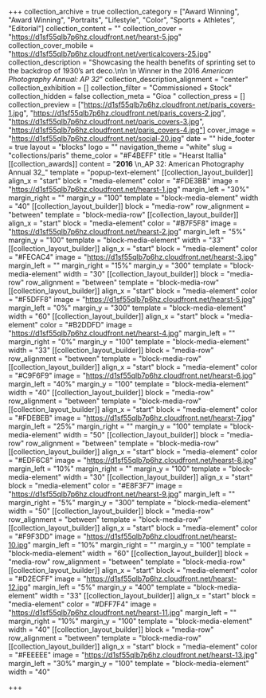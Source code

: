 +++
collection_archive = true
collection_category = ["Award Winning", "Award Winning", "Portraits", "Lifestyle", "Color", "Sports + Athletes", "Editorial"]
collection_content = ""
collection_cover = "https://d1sf55qlb7p6hz.cloudfront.net/hearst-5.jpg"
collection_cover_mobile = "https://d1sf55qlb7p6hz.cloudfront.net/verticalcovers-25.jpg"
collection_description = "Showcasing the health benefits of sprinting set to the backdrop of 1930’s art deco.\n\n  \n Winner in the 2016 _American Photography Annual: AP 32_"
collection_description_alignment = "center"
collection_exhibition = []
collection_filter = "Commissioned + Stock"
collection_hidden = false
collection_meta = "Gioa "
collection_press = []
collection_preview = ["https://d1sf55qlb7p6hz.cloudfront.net/paris_covers-1.jpg", "https://d1sf55qlb7p6hz.cloudfront.net/paris_covers-2.jpg", "https://d1sf55qlb7p6hz.cloudfront.net/paris_covers-3.jpg", "https://d1sf55qlb7p6hz.cloudfront.net/paris_covers-4.jpg"]
cover_image = "https://d1sf55qlb7p6hz.cloudfront.net/social-20.jpg"
date = ""
hide_footer = true
layout = "blocks"
logo = ""
navigation_theme = "white"
slug = "collections/paris"
theme_color = "#F4BEFF"
title = "Hearst Itallia"
[[collection_awards]]
content = "**2016**  \n_AP 32: American Photography Annual 32_"
template = "popup-text-element"
[[collection_layout_builder]]
align_x = "start"
block = "media-element"
color = "#FDE3BB"
image = "https://d1sf55qlb7p6hz.cloudfront.net/hearst-1.jpg"
margin_left = "30%"
margin_right = ""
margin_y = "100"
template = "block-media-element"
width = "40"
[[collection_layout_builder]]
block = "media-row"
row_alignment = "between"
template = "block-media-row"
[[collection_layout_builder]]
align_x = "start"
block = "media-element"
color = "#B7F5F8"
image = "https://d1sf55qlb7p6hz.cloudfront.net/hearst-2.jpg"
margin_left = "5%"
margin_y = "100"
template = "block-media-element"
width = "33"
[[collection_layout_builder]]
align_x = "start"
block = "media-element"
color = "#FECAC4"
image = "https://d1sf55qlb7p6hz.cloudfront.net/hearst-3.jpg"
margin_left = ""
margin_right = "15%"
margin_y = "300"
template = "block-media-element"
width = "30"
[[collection_layout_builder]]
block = "media-row"
row_alignment = "between"
template = "block-media-row"
[[collection_layout_builder]]
align_x = "start"
block = "media-element"
color = "#F5DFF8"
image = "https://d1sf55qlb7p6hz.cloudfront.net/hearst-5.jpg"
margin_left = "0%"
margin_y = "300"
template = "block-media-element"
width = "60"
[[collection_layout_builder]]
align_x = "start"
block = "media-element"
color = "#B2DDFD"
image = "https://d1sf55qlb7p6hz.cloudfront.net/hearst-4.jpg"
margin_left = ""
margin_right = "0%"
margin_y = "100"
template = "block-media-element"
width = "33"
[[collection_layout_builder]]
block = "media-row"
row_alignment = "between"
template = "block-media-row"
[[collection_layout_builder]]
align_x = "start"
block = "media-element"
color = "#C9F6F9"
image = "https://d1sf55qlb7p6hz.cloudfront.net/hearst-6.jpg"
margin_left = "40%"
margin_y = "100"
template = "block-media-element"
width = "40"
[[collection_layout_builder]]
block = "media-row"
row_alignment = "between"
template = "block-media-row"
[[collection_layout_builder]]
align_x = "start"
block = "media-element"
color = "#FDEBEB"
image = "https://d1sf55qlb7p6hz.cloudfront.net/hearst-7.jpg"
margin_left = "25%"
margin_right = ""
margin_y = "100"
template = "block-media-element"
width = "50"
[[collection_layout_builder]]
block = "media-row"
row_alignment = "between"
template = "block-media-row"
[[collection_layout_builder]]
align_x = "start"
block = "media-element"
color = "#EDF6C8"
image = "https://d1sf55qlb7p6hz.cloudfront.net/hearst-8.jpg"
margin_left = "10%"
margin_right = ""
margin_y = "100"
template = "block-media-element"
width = "30"
[[collection_layout_builder]]
align_x = "start"
block = "media-element"
color = "#E8F3F7"
image = "https://d1sf55qlb7p6hz.cloudfront.net/hearst-9.jpg"
margin_left = ""
margin_right = "5%"
margin_y = "300"
template = "block-media-element"
width = "50"
[[collection_layout_builder]]
block = "media-row"
row_alignment = "between"
template = "block-media-row"
[[collection_layout_builder]]
align_x = "start"
block = "media-element"
color = "#F9F3DD"
image = "https://d1sf55qlb7p6hz.cloudfront.net/hearst-10.jpg"
margin_left = "10%"
margin_right = ""
margin_y = "100"
template = "block-media-element"
width = "60"
[[collection_layout_builder]]
block = "media-row"
row_alignment = "between"
template = "block-media-row"
[[collection_layout_builder]]
align_x = "start"
block = "media-element"
color = "#D2ECFF"
image = "https://d1sf55qlb7p6hz.cloudfront.net/hearst-12.jpg"
margin_left = "5%"
margin_y = "400"
template = "block-media-element"
width = "33"
[[collection_layout_builder]]
align_x = "start"
block = "media-element"
color = "#DFF7F4"
image = "https://d1sf55qlb7p6hz.cloudfront.net/hearst-11.jpg"
margin_left = ""
margin_right = "10%"
margin_y = "100"
template = "block-media-element"
width = "40"
[[collection_layout_builder]]
block = "media-row"
row_alignment = "between"
template = "block-media-row"
[[collection_layout_builder]]
align_x = "start"
block = "media-element"
color = "#FEEEEE"
image = "https://d1sf55qlb7p6hz.cloudfront.net/hearst-13.jpg"
margin_left = "30%"
margin_y = "100"
template = "block-media-element"
width = "40"

+++
